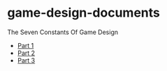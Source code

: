 game-design-documents
=====================


The Seven Constants Of Game Design
* [Part 1](http://techcrunch.com/2014/07/20/constants-of-game-design-1/)
* [Part 2](http://techcrunch.com/2014/07/27/constants-of-game-design-2/)
* [Part 3](http://techcrunch.com/2014/08/03/constants-of-game-design-3/)
